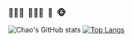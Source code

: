 
### 👨🏻‍🎓 &nbsp;🧑🏻‍💻 &nbsp;🔮  &nbsp;🐵

![Chao's GitHub stats](https://github-readme-stats.vercel.app/api?username=i-chaochen&count_private=true&theme=transparent) [![Top Langs](https://github-readme-stats.vercel.app/api/top-langs/?username=i-chaochen&layout=compact)](https://github.com/anuraghazra/github-readme-stats)

<!--
**i-chaochen/i-chaochen** is a ✨ _special_ ✨ repository because its `README.md` (this file) appears on your GitHub profile.


Here are some ideas to get you started:

- 🔭 I’m currently working on ...
- 🌱 I’m currently learning ...
- 👯 I’m looking to collaborate on ...
- 🤔 I’m looking for help with ...
- 💬 Ask me about ...
- 📫 How to reach me: ...
- 😄 Pronouns: ...
- ⚡ Fun fact: ...
-->
